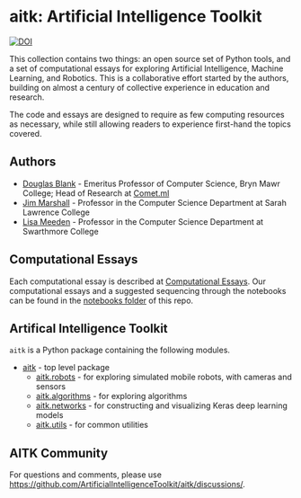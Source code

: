 # aitk: Artificial Intelligence Toolkit

[![DOI](https://zenodo.org/badge/339135763.svg)](https://zenodo.org/badge/latestdoi/339135763)

This collection contains two things: an open source set of Python tools, and a set of computational essays for exploring Artificial Intelligence, Machine Learning, and Robotics. This is a collaborative effort started by the authors, building on almost a century of collective experience in education and research.

The code and essays are designed to require as few computing resources as necessary, while still allowing readers to experience first-hand the topics covered.

## Authors

* [Douglas Blank](https://github.com/dsblank/) - Emeritus Professor of Computer Science, Bryn Mawr College; Head of Research at [Comet.ml](https://comet.ml/)
* [Jim Marshall](http://science.slc.edu/~jmarshall/) - Professor in the Computer Science Department at Sarah Lawrence College
* [Lisa Meeden](https://www.cs.swarthmore.edu/~meeden/) - Professor in the Computer Science Department at Swarthmore College

## Computational Essays

Each computational essay is described at [Computational Essays](https://github.com/ArtificialIntelligenceToolkit/aitk/blob/master/ComputationalEssays.md). Our computational essays and a suggested sequencing through the notebooks can be found in the [notebooks folder](https://www.google.com/url?q=https://github.com/ArtificialIntelligenceToolkit/aitk/tree/20973e79b6d33a1e3e6d829f5f7eec127afd65c7/notebooks&sa=D&source=docs&ust=1721761109108242&usg=AOvVaw3mMyxhFeq1HBWdlFDU_lAv) of this repo.

## Artifical Intelligence Toolkit

`aitk` is a Python package containing the following modules.

* [aitk]() - top level package
  * [aitk.robots](https://github.com/ArtificialIntelligenceToolkit/aitk/tree/master/docs/robots) - for exploring simulated mobile robots, with cameras and sensors
  * [aitk.algorithms](https://github.com/ArtificialIntelligenceToolkit/aitk/tree/master/docs/algorithms/) - for exploring algorithms
  * [aitk.networks](https://github.com/ArtificialIntelligenceToolkit/aitk/tree/master/docs/networks/) - for constructing and visualizing Keras deep learning models
  * [aitk.utils](https://github.com/ArtificialIntelligenceToolkit/aitk/tree/master/docs/utils/) - for common utilities

## AITK Community

For questions and comments, please use https://github.com/ArtificialIntelligenceToolkit/aitk/discussions/.
